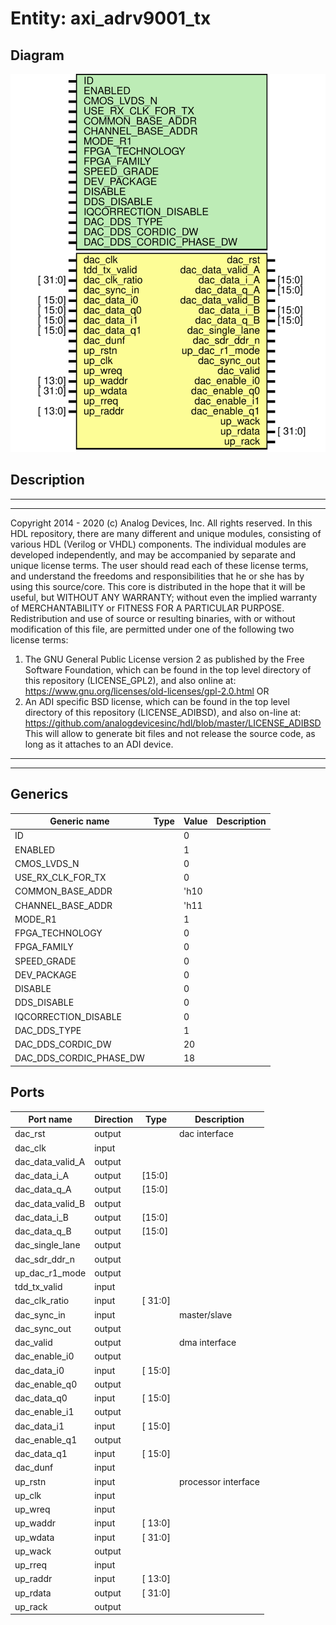 # Entity: axi_adrv9001_tx

## Diagram

![Diagram](axi_adrv9001_tx.svg "Diagram")
## Description

***************************************************************************
 ***************************************************************************
 Copyright 2014 - 2020 (c) Analog Devices, Inc. All rights reserved.
 In this HDL repository, there are many different and unique modules, consisting
 of various HDL (Verilog or VHDL) components. The individual modules are
 developed independently, and may be accompanied by separate and unique license
 terms.
 The user should read each of these license terms, and understand the
 freedoms and responsibilities that he or she has by using this source/core.
 This core is distributed in the hope that it will be useful, but WITHOUT ANY
 WARRANTY; without even the implied warranty of MERCHANTABILITY or FITNESS FOR
 A PARTICULAR PURPOSE.
 Redistribution and use of source or resulting binaries, with or without modification
 of this file, are permitted under one of the following two license terms:
   1. The GNU General Public License version 2 as published by the
      Free Software Foundation, which can be found in the top level directory
      of this repository (LICENSE_GPL2), and also online at:
      <https://www.gnu.org/licenses/old-licenses/gpl-2.0.html>
 OR
   2. An ADI specific BSD license, which can be found in the top level directory
      of this repository (LICENSE_ADIBSD), and also on-line at:
      https://github.com/analogdevicesinc/hdl/blob/master/LICENSE_ADIBSD
      This will allow to generate bit files and not release the source code,
      as long as it attaches to an ADI device.
 ***************************************************************************
 ***************************************************************************
 
## Generics

| Generic name            | Type | Value | Description |
| ----------------------- | ---- | ----- | ----------- |
| ID                      |      | 0     |             |
| ENABLED                 |      | 1     |             |
| CMOS_LVDS_N             |      | 0     |             |
| USE_RX_CLK_FOR_TX       |      | 0     |             |
| COMMON_BASE_ADDR        |      | 'h10  |             |
| CHANNEL_BASE_ADDR       |      | 'h11  |             |
| MODE_R1                 |      | 1     |             |
| FPGA_TECHNOLOGY         |      | 0     |             |
| FPGA_FAMILY             |      | 0     |             |
| SPEED_GRADE             |      | 0     |             |
| DEV_PACKAGE             |      | 0     |             |
| DISABLE                 |      | 0     |             |
| DDS_DISABLE             |      | 0     |             |
| IQCORRECTION_DISABLE    |      | 0     |             |
| DAC_DDS_TYPE            |      | 1     |             |
| DAC_DDS_CORDIC_DW       |      | 20    |             |
| DAC_DDS_CORDIC_PHASE_DW |      | 18    |             |
## Ports

| Port name        | Direction | Type    | Description         |
| ---------------- | --------- | ------- | ------------------- |
| dac_rst          | output    |         | dac interface       |
| dac_clk          | input     |         |                     |
| dac_data_valid_A | output    |         |                     |
| dac_data_i_A     | output    | [15:0]  |                     |
| dac_data_q_A     | output    | [15:0]  |                     |
| dac_data_valid_B | output    |         |                     |
| dac_data_i_B     | output    | [15:0]  |                     |
| dac_data_q_B     | output    | [15:0]  |                     |
| dac_single_lane  | output    |         |                     |
| dac_sdr_ddr_n    | output    |         |                     |
| up_dac_r1_mode   | output    |         |                     |
| tdd_tx_valid     | input     |         |                     |
| dac_clk_ratio    | input     | [ 31:0] |                     |
| dac_sync_in      | input     |         | master/slave        |
| dac_sync_out     | output    |         |                     |
| dac_valid        | output    |         | dma interface       |
| dac_enable_i0    | output    |         |                     |
| dac_data_i0      | input     | [ 15:0] |                     |
| dac_enable_q0    | output    |         |                     |
| dac_data_q0      | input     | [ 15:0] |                     |
| dac_enable_i1    | output    |         |                     |
| dac_data_i1      | input     | [ 15:0] |                     |
| dac_enable_q1    | output    |         |                     |
| dac_data_q1      | input     | [ 15:0] |                     |
| dac_dunf         | input     |         |                     |
| up_rstn          | input     |         | processor interface |
| up_clk           | input     |         |                     |
| up_wreq          | input     |         |                     |
| up_waddr         | input     | [ 13:0] |                     |
| up_wdata         | input     | [ 31:0] |                     |
| up_wack          | output    |         |                     |
| up_rreq          | input     |         |                     |
| up_raddr         | input     | [ 13:0] |                     |
| up_rdata         | output    | [ 31:0] |                     |
| up_rack          | output    |         |                     |
